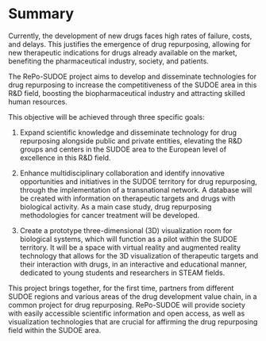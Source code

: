 # Summary

Currently, the development of new drugs faces high rates of failure, costs, and delays. This justifies the emergence of drug repurposing, allowing for new therapeutic indications for drugs already available on the market, benefiting the pharmaceutical industry, society, and patients.

The RePo-SUDOE project aims to develop and disseminate technologies for drug repurposing to increase the competitiveness of the SUDOE area in this R&D field, boosting the biopharmaceutical industry and attracting skilled human resources.

This objective will be achieved through three specific goals:

1. Expand scientific knowledge and disseminate technology for drug repurposing alongside public and private entities, elevating the R&D groups and centers in the SUDOE area to the European level of excellence in this R&D field.

2. Enhance multidisciplinary collaboration and identify innovative opportunities and initiatives in the SUDOE territory for drug repurposing, through the implementation of a transnational network. A database will be created with information on therapeutic targets and drugs with biological activity. As a main case study, drug repurposing methodologies for cancer treatment will be developed.

3. Create a prototype three-dimensional (3D) visualization room for biological systems, which will function as a pilot within the SUDOE territory. It will be a space with virtual reality and augmented reality technology that allows for the 3D visualization of therapeutic targets and their interaction with drugs, in an interactive and educational manner, dedicated to young students and researchers in STEAM fields.

This project brings together, for the first time, partners from different SUDOE regions and various areas of the drug development value chain, in a common project for drug repurposing. RePo-SUDOE will provide society with easily accessible scientific information and open access, as well as visualization technologies that are crucial for affirming the drug repurposing field within the SUDOE area.
